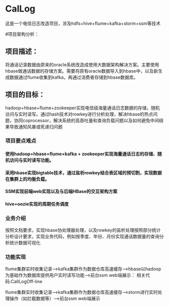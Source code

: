 # CalLog
这是一个电信日志改造项目，涉及hdfs+hive+flume+kafka+storm+ssm等技术

#项目架构分析：

## 项目描述：

将通话记录数据由原来的oracle系统改造成使用大数据架构解决方案。主要使用hbase做通话数据的存储方案。需要将原有oracle数据导入到hbase中，以及新生成数据通过flume收集到kafka，再通过消费者存储到hbase数据库。

## 项目的目标：

hadoop+hbase+flume+zookeeper实现电信级海量通话日志数据的存储，随机访问与实时读写。通过hash技术对rowkey进行分析处理，解决hbase的热点问题，协同coprocessor，解决系统的高吞吐量和查询负载问题以及如何避免中间结果导致通知风暴或死递归问题

### 项目要点难点

#### 使用hadoop+hbase+flume+kafka + zookeeper实现海量通话日志的存储、随机访问与实时读写功能。 

#### 采用hbase实现bigtable技术，通过盐析rowkey结合表区域的预切割，实现数据在集群上的均衡负载。

#### SSM实现前端web实现以及与后端HBase的交互架构方案

#### hive+oozie实现的周期任务调度

### 业务介绍

按照文档要求，实现hbase协处理器处理，以及rowkey的盐析处理按照部分统计分析设计要求，实现业务代码，例如按季度、年份、月份实现通话数据量的查询分析统计数据可视化

### 功能实现

flume集群实时收集记录—>kafka集群作为数据仓库高速缓存—>hbase以hadoop为基础作为数据库提供用户实时读写功能—>前台ssm web端展示：
  相关代码:CallLogOff-line

flume集群实时收集记录—>kafka集群作为数据仓库高速缓存—>storm进行实时处理操作（如拦截数据等）—>前台ssm web端展示 
